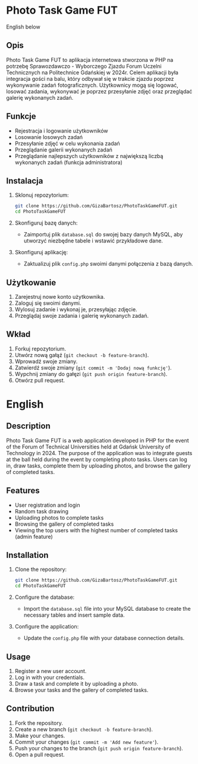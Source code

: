 # Photo Task Game FUT
English below

## Opis
Photo Task Game FUT to aplikacja internetowa stworzona w PHP na potrzebę Sprawozdawczo - Wyborczego Zjazdu Forum Uczelni Technicznych na Politechnice Gdańskiej w 2024r. Celem aplikacji była integracja gości na balu, który odbywał się w trakcie zjazdu poprzez wykonywanie zadań fotograficznych. Użytkownicy mogą się logować, losować zadania, wykonywać je poprzez przesyłanie zdjęć oraz przeglądać galerię wykonanych zadań.

## Funkcje
- Rejestracja i logowanie użytkowników
- Losowanie losowych zadań
- Przesyłanie zdjęć w celu wykonania zadań
- Przeglądanie galerii wykonanych zadań
- Przeglądanie najlepszych użytkowników z największą liczbą wykonanych zadań (funkcja administratora)

## Instalacja

1. Sklonuj repozytorium:
    ```sh
    git clone https://github.com/GizaBartosz/PhotoTaskGameFUT.git
    cd PhotoTaskGameFUT
    ```

2. Skonfiguruj bazę danych:
    - Zaimportuj plik `database.sql` do swojej bazy danych MySQL, aby utworzyć niezbędne tabele i wstawić przykładowe dane.

3. Skonfiguruj aplikację:
    - Zaktualizuj plik `config.php` swoimi danymi połączenia z bazą danych.

## Użytkowanie

1. Zarejestruj nowe konto użytkownika.
2. Zaloguj się swoimi danymi.
3. Wylosuj zadanie i wykonaj je, przesyłając zdjęcie.
4. Przeglądaj swoje zadania i galerię wykonanych zadań.

## Wkład

1. Forkuj repozytorium.
2. Utwórz nową gałąź (`git checkout -b feature-branch`).
3. Wprowadź swoje zmiany.
4. Zatwierdź swoje zmiany (`git commit -m 'Dodaj nową funkcję'`).
5. Wypchnij zmiany do gałęzi (`git push origin feature-branch`).
6. Otwórz pull request.

# English

## Description
Photo Task Game FUT is a web application developed in PHP for the event of the Forum of Technical Universities held at Gdańsk University of Technology in 2024. The purpose of the application was to integrate guests at the ball held during the event by completing photo tasks. Users can log in, draw tasks, complete them by uploading photos, and browse the gallery of completed tasks.

## Features
- User registration and login
- Random task drawing
- Uploading photos to complete tasks
- Browsing the gallery of completed tasks
- Viewing the top users with the highest number of completed tasks (admin feature)

## Installation

1. Clone the repository:
    ```sh
    git clone https://github.com/GizaBartosz/PhotoTaskGameFUT.git
    cd PhotoTaskGameFUT
    ```

2. Configure the database:
    - Import the `database.sql` file into your MySQL database to create the necessary tables and insert sample data.

3. Configure the application:
    - Update the `config.php` file with your database connection details.

## Usage

1. Register a new user account.
2. Log in with your credentials.
3. Draw a task and complete it by uploading a photo.
4. Browse your tasks and the gallery of completed tasks.

## Contribution

1. Fork the repository.
2. Create a new branch (`git checkout -b feature-branch`).
3. Make your changes.
4. Commit your changes (`git commit -m 'Add new feature'`).
5. Push your changes to the branch (`git push origin feature-branch`).
6. Open a pull request.


